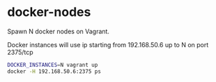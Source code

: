 # docker-nodes
Spawn N docker nodes on Vagrant. 

Docker instances will use ip starting from 192.168.50.6 up to N on port 2375/tcp

```bash
DOCKER_INSTANCES=N vagrant up
docker -H 192.168.50.6:2375 ps
```


